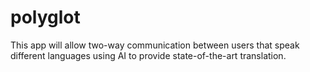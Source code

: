 # polyglot
This app will allow two-way communication between users that speak different languages using AI to provide state-of-the-art translation.

